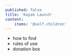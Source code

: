 ```yaml
---
published: false
title: 'Kayak Launch'
content:
    items: '@self.children'
---
```


- how to find
- rules of use
- donation box
